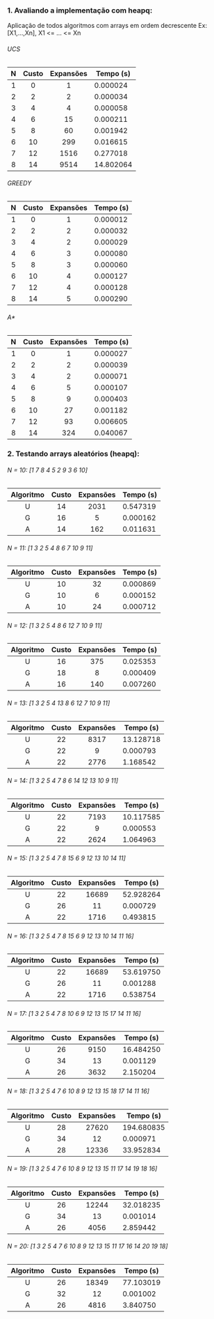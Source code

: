 ### 1. Avaliando a implementação com heapq:

Aplicação de todos algoritmos com arrays em ordem decrescente
Ex: [X1,...,Xn], X1 <= ... <= Xn

###### UCS

|  N  | Custo | Expansões | Tempo (s) |
| :-: | :---: | :-------: | --------- |
|  1  |   0   |     1     | 0.000024  |
|  2  |   2   |     2     | 0.000034  |
|  3  |   4   |     4     | 0.000058  |
|  4  |   6   |    15     | 0.000211  |
|  5  |   8   |    60     | 0.001942  |
|  6  |  10   |    299    | 0.016615  |
|  7  |  12   |   1516    | 0.277018  |
|  8  |  14   |   9514    | 14.802064 |

###### GREEDY

|  N  | Custo | Expansões | Tempo (s) |
| :-: | :---: | :-------: | --------- |
|  1  |   0   |     1     | 0.000012  |
|  2  |   2   |     2     | 0.000032  |
|  3  |   4   |     2     | 0.000029  |
|  4  |   6   |     3     | 0.000080  |
|  5  |   8   |     3     | 0.000060  |
|  6  |  10   |     4     | 0.000127  |
|  7  |  12   |     4     | 0.000128  |
|  8  |  14   |     5     | 0.000290  |

###### A\*

|  N  | Custo | Expansões | Tempo (s) |
| :-: | :---: | :-------: | --------- |
|  1  |   0   |     1     | 0.000027  |
|  2  |   2   |     2     | 0.000039  |
|  3  |   4   |     2     | 0.000071  |
|  4  |   6   |     5     | 0.000107  |
|  5  |   8   |     9     | 0.000403  |
|  6  |  10   |    27     | 0.001182  |
|  7  |  12   |    93     | 0.006605  |
|  8  |  14   |    324    | 0.040067  |

### 2. Testando arrays aleatórios (heapq):

###### N = 10: [1 7 8 4 5 2 9 3 6 10]

| Algoritmo | Custo | Expansões | Tempo (s) |
| :-------: | :---: | :-------: | --------- |
|     U     |  14   |   2031    | 0.547319  |
|     G     |  16   |     5     | 0.000162  |
|     A     |  14   |    162    | 0.011631  |

###### N = 11: [1 3 2 5 4 8 6 7 10 9 11]

| Algoritmo | Custo | Expansões | Tempo (s) |
| :-------: | :---: | :-------: | --------- |
|     U     |  10   |    32     | 0.000869  |
|     G     |  10   |     6     | 0.000152  |
|     A     |  10   |    24     | 0.000712  |

###### N = 12: [1 3 2 5 4 8 6 12 7 10 9 11]

| Algoritmo | Custo | Expansões | Tempo (s) |
| :-------: | :---: | :-------: | --------- |
|     U     |  16   |    375    | 0.025353  |
|     G     |  18   |     8     | 0.000409  |
|     A     |  16   |    140    | 0.007260  |

###### N = 13: [1 3 2 5 4 13 8 6 12 7 10 9 11]

| Algoritmo | Custo | Expansões | Tempo (s) |
| :-------: | :---: | :-------: | --------- |
|     U     |  22   |   8317    | 13.128718 |
|     G     |  22   |     9     | 0.000793  |
|     A     |  22   |   2776    | 1.168542  |

###### N = 14: [1 3 2 5 4 7 8 6 14 12 13 10 9 11]

| Algoritmo | Custo | Expansões | Tempo (s) |
| :-------: | :---: | :-------: | --------- |
|     U     |  22   |   7193    | 10.117585 |
|     G     |  22   |     9     | 0.000553  |
|     A     |  22   |   2624    | 1.064963  |

###### N = 15: [1 3 2 5 4 7 8 15 6 9 12 13 10 14 11]

| Algoritmo | Custo | Expansões | Tempo (s) |
| :-------: | :---: | :-------: | --------- |
|     U     |  22   |   16689   | 52.928264 |
|     G     |  26   |    11     | 0.000729  |
|     A     |  22   |   1716    | 0.493815  |

###### N = 16: [1 3 2 5 4 7 8 15 6 9 12 13 10 14 11 16]

| Algoritmo | Custo | Expansões | Tempo (s) |
| :-------: | :---: | :-------: | --------- |
|     U     |  22   |   16689   | 53.619750 |
|     G     |  26   |    11     | 0.001288  |
|     A     |  22   |   1716    | 0.538754  |

###### N = 17: [1 3 2 5 4 7 8 10 6 9 12 13 15 17 14 11 16]

| Algoritmo | Custo | Expansões | Tempo (s) |
| :-------: | :---: | :-------: | --------- |
|     U     |  26   |   9150    | 16.484250 |
|     G     |  34   |    13     | 0.001129  |
|     A     |  26   |   3632    | 2.150204  |

###### N = 18: [1 3 2 5 4 7 6 10 8 9 12 13 15 18 17 14 11 16]

| Algoritmo | Custo | Expansões | Tempo (s)  |
| :-------: | :---: | :-------: | ---------- |
|     U     |  28   |   27620   | 194.680835 |
|     G     |  34   |    12     | 0.000971   |
|     A     |  28   |   12336   | 33.952834  |

###### N = 19: [1 3 2 5 4 7 6 10 8 9 12 13 15 11 17 14 19 18 16]

| Algoritmo | Custo | Expansões | Tempo (s) |
| :-------: | :---: | :-------: | --------- |
|     U     |  26   |   12244   | 32.018235 |
|     G     |  34   |    13     | 0.001014  |
|     A     |  26   |   4056    | 2.859442  |

###### N = 20: [1 3 2 5 4 7 6 10 8 9 12 13 15 11 17 16 14 20 19 18]

| Algoritmo | Custo | Expansões | Tempo (s) |
| :-------: | :---: | :-------: | --------- |
|     U     |  26   |   18349   | 77.103019 |
|     G     |  32   |    12     | 0.001002  |
|     A     |  26   |   4816    | 3.840750  |
